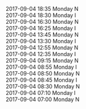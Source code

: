 2017-09-04 18:35 Monday  N  
2017-09-04 18:30 Monday  I  
2017-09-04 16:30 Monday  N  
2017-09-04 16:25 Monday  I  
2017-09-04 13:45 Monday  N  
2017-09-04 13:30 Monday  I  
2017-09-04 12:55 Monday  N  
2017-09-04 12:35 Monday  I  
2017-09-04 09:15 Monday  N  
2017-09-04 08:55 Monday  I  
2017-09-04 08:50 Monday  N  
2017-09-04 08:45 Monday  I  
2017-09-04 08:30 Monday  N  
2017-09-04 07:10 Monday  I  
2017-09-04 07:00 Monday  N  

